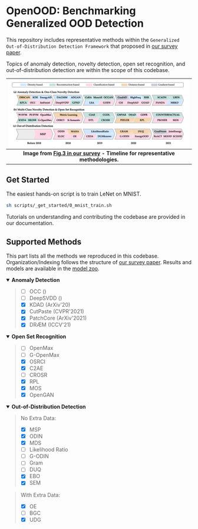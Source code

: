 # OpenOOD: Benchmarking Generalized OOD Detection

This repository includes representative methods within the `Generalized Out-of-Distribution Detection Framework` that proposed
in [our survey paper](https://arxiv.org/abs/2110.11334).

Topics of anomaly detection, novelty detection, open set recognition,
and out-of-distribution detection
are within the scope of this codebase.

| ![timeline.jpg](assets/timeline.jpg) |
|:--:|
| <b>Image from [Fig.3 in our survey](https://arxiv.org/abs/2110.11334) - Timeline for representative methodologies.</b>|


## Get Started

The easiest hands-on script is to train LeNet on MNIST.
```bash
sh scripts/_get_started/0_mnist_train.sh
```
Tutorials on understanding and contributing the codebase are provided in our documentation.

## Supported Methods
This part lists all the methods we reproduced in this codebase.
Organization/Indexing follows the structure of [our survey paper](https://arxiv.org/abs/2110.11334).
Results and models are available in the [model zoo](docs/model_zoo.md).


<details open>
<summary><b>Anomaly Detection</b></summary>

> - [ ] OCC ()
> - [ ] DeepSVDD ()
> - [x] KDAD (ArXiv'20)
> - [x] CutPaste (CVPR'2021)
> - [x] PatchCore (ArXiv'2021)
> - [x] DRÆM (ICCV'21)
</details>


<details open>
<summary><b>Open Set Recognition</b></summary>

> - [ ] OpenMax
> - [ ] G-OpenMax
> - [x] OSRCI
> - [x] C2AE
> - [ ] CROSR
> - [x] RPL
> - [x] MOS
> - [x] OpenGAN
</details>


<details open>
<summary><b>Out-of-Distribution Detection</b></summary>

> No Extra Data:
> - [x] MSP
> - [x] ODIN
> - [x] MDS
> - [ ] Likelihood Ratio
> - [ ] G-ODIN
> - [ ] Gram
> - [ ] DUQ
> - [x] EBO
> - [x] SEM

> With Extra Data:
> - [x] OE
> - [ ] BGC
> - [x] UDG
</details>
